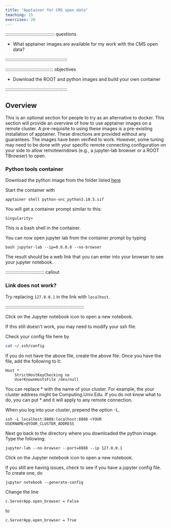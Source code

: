 ```yaml
---
title: "Apptainer for CMS open data"
teaching: 15
exercises: 20
---
```


:::::::::::::::::::::::::::::::::::::: questions 

- What apptainer images are available for my work with the CMS open data?

::::::::::::::::::::::::::::::::::::::::::::::::

::::::::::::::::::::::::::::::::::::: objectives

- Download the ROOT and python images and build your own container

::::::::::::::::::::::::::::::::::::::::::::::::

## Overview

This is an optional section for people to try as an alternative to docker. This section will provide an overview of how to use apptainer images on a remote cluster. A pre-requisite to using these images is a pre-existing installation of apptainer. These directions are provided without any guarantees. The images have been verified to work. However, some tuning may need to be done with your specific remote connecting configuration on your side to allow remotewindows (e.g., a jupyter-lab browser or a ROOT TBrowser) to open. 


### Python tools container

Download the python image from the folder listed [here](https://cernbox.cern.ch/s/eOLXvywJ9EJUP3Q)

Start the container with

```
apptainer shell python-vnc_python3.10.5.sif
```

You will get a container prompt similar to this:

```
Singularity>
```

This is a bash shell in the container.

You can now open jupyter lab from the container prompt by typing

```
bash jupyter-lab --ip=0.0.0.0 --no-browser
```

The result should be a web link that you can enter into your browser to see your jupyter notebook.

:::::::::::::::::::::::::::::: callout

### Link does not work?

Try replacing `127.0.0.1` in the link with `localhost`.

:::::::::::::::::::::::::::::::::::::::::::::::::::::::::::::

Click on the Jupyter notebook icon to open a new notebook. 

If this still doesn't work, you may need to modify your ssh file.

Check your config file here by 

```bash
cat ~/.ssh/config
```

If you do not have the above file, create the above file. 
Once you have the file, add the following to it:

```
Host *
    StrictHostKeyChecking no
    UserKnownHostsFile /dev/null
```

You can replace * with the name of your cluster. For example, the your cluster address might be Computing.Univ.Edu. If you do not know what to do, you can put * and it will apply to any remote connection.

When you log into your cluster, prepend the option -L.

```
ssh -L localhost:8888:localhost:8888 <YOUR USERNAME>@YOUR_CLUSTER_ADDRESS
```

Next go back to the directory where you downloaded the python image. Type the following: 

```
jupyter-lab --no-browser --port=8888 --ip 127.0.0.1
```

Click on the Jupyter notebook icon to open a new notebook. 

If you still are having issues, check to see if you have a jupyter config file. To create one, do
```
jupyter notebook --generate-config
```
Change the line 

```
c.ServerApp.open_browser = False
```
to 

```
c.ServerApp.open_browser = True
```


